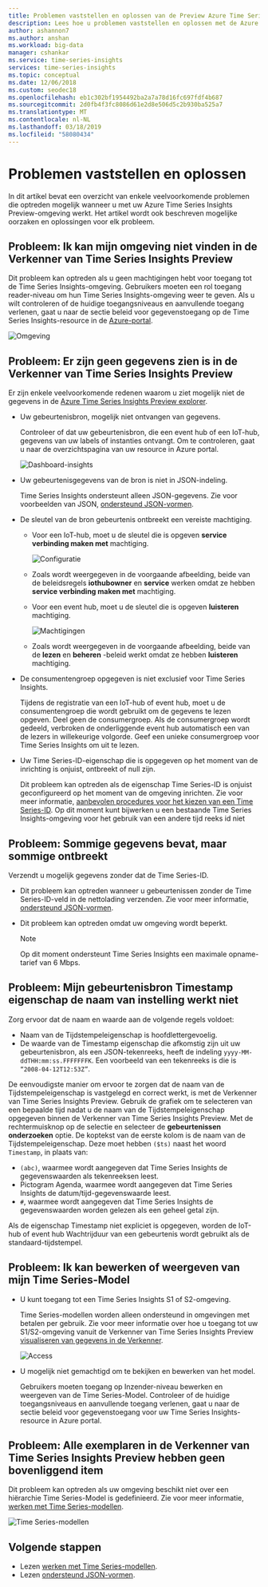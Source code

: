 ```yaml
---
title: Problemen vaststellen en oplossen van de Preview Azure Time Series Insights | Microsoft Docs
description: Lees hoe u problemen vaststellen en oplossen met de Azure Time Series Insights-Preview.
author: ashannon7
ms.author: anshan
ms.workload: big-data
manager: cshankar
ms.service: time-series-insights
services: time-series-insights
ms.topic: conceptual
ms.date: 12/06/2018
ms.custom: seodec18
ms.openlocfilehash: eb1c302bf1954492ba2a7a78d16fc697fdf4b687
ms.sourcegitcommit: 2d0fb4f3fc8086d61e2d8e506d5c2b930ba525a7
ms.translationtype: MT
ms.contentlocale: nl-NL
ms.lasthandoff: 03/18/2019
ms.locfileid: "58080434"
---
```

# <a name="diagnose-and-troubleshoot"></a>Problemen vaststellen en oplossen

In dit artikel bevat een overzicht van enkele veelvoorkomende problemen die optreden mogelijk wanneer u met uw Azure Time Series Insights Preview-omgeving werkt. Het artikel wordt ook beschreven mogelijke oorzaken en oplossingen voor elk probleem.

## <a name="problem-i-cant-find-my-environment-in-the-time-series-insights-preview-explorer"></a>Probleem: Ik kan mijn omgeving niet vinden in de Verkenner van Time Series Insights Preview

Dit probleem kan optreden als u geen machtigingen hebt voor toegang tot de Time Series Insights-omgeving. Gebruikers moeten een rol toegang reader-niveau om hun Time Series Insights-omgeving weer te geven. Als u wilt controleren of de huidige toegangsniveaus en aanvullende toegang verlenen, gaat u naar de sectie beleid voor gegevenstoegang op de Time Series Insights-resource in de [Azure-portal](https://portal.azure.com/).

  ![Omgeving][1]

## <a name="problem-no-data-is-seen-in-the-time-series-insights-preview-explorer"></a>Probleem: Er zijn geen gegevens zien is in de Verkenner van Time Series Insights Preview

Er zijn enkele veelvoorkomende redenen waarom u ziet mogelijk niet de gegevens in de [Azure Time Series Insights Preview explorer](https://insights.timeseries.azure.com/preview).

- Uw gebeurtenisbron, mogelijk niet ontvangen van gegevens.

    Controleer of dat uw gebeurtenisbron, die een event hub of een IoT-hub, gegevens van uw labels of instanties ontvangt. Om te controleren, gaat u naar de overzichtspagina van uw resource in Azure portal.

    ![Dashboard-insights][2]

- Uw gebeurtenisgegevens van de bron is niet in JSON-indeling.

    Time Series Insights ondersteunt alleen JSON-gegevens. Zie voor voorbeelden van JSON, [ondersteund JSON-vormen](./how-to-shape-query-json.md).

- De sleutel van de bron gebeurtenis ontbreekt een vereiste machtiging.

  * Voor een IoT-hub, moet u de sleutel die is opgeven **service verbinding maken met** machtiging.

    ![Configuratie][3]

  * Zoals wordt weergegeven in de voorgaande afbeelding, beide van de beleidsregels **iothubowner** en **service** werken omdat ze hebben **service verbinding maken met** machtiging.
  * Voor een event hub, moet u de sleutel die is opgeven **luisteren** machtiging.
  
    ![Machtigingen][4]

  * Zoals wordt weergegeven in de voorgaande afbeelding, beide van de **lezen** en **beheren** -beleid werkt omdat ze hebben **luisteren** machtiging.

- De consumentengroep opgegeven is niet exclusief voor Time Series Insights.

    Tijdens de registratie van een IoT-hub of event hub, moet u de consumentengroep die wordt gebruikt om de gegevens te lezen opgeven. Deel geen de consumergroep. Als de consumergroep wordt gedeeld, verbroken de onderliggende event hub automatisch een van de lezers in willekeurige volgorde. Geef een unieke consumergroep voor Time Series Insights om uit te lezen.

- Uw Time Series-ID-eigenschap die is opgegeven op het moment van de inrichting is onjuist, ontbreekt of null zijn.

    Dit probleem kan optreden als de eigenschap Time Series-ID is onjuist geconfigureerd op het moment van de omgeving inrichten. Zie voor meer informatie, [aanbevolen procedures voor het kiezen van een Time Series-ID](./time-series-insights-update-how-to-id.md). Op dit moment kunt bijwerken u een bestaande Time Series Insights-omgeving voor het gebruik van een andere tijd reeks id niet

## <a name="problem-some-data-shows-but-some-is-missing"></a>Probleem: Sommige gegevens bevat, maar sommige ontbreekt

Verzendt u mogelijk gegevens zonder dat de Time Series-ID.

- Dit probleem kan optreden wanneer u gebeurtenissen zonder de Time Series-ID-veld in de nettolading verzenden. Zie voor meer informatie, [ondersteund JSON-vormen](./how-to-shape-query-json.md).

- Dit probleem kan optreden omdat uw omgeving wordt beperkt.

    > [!NOTE]
    > Op dit moment ondersteunt Time Series Insights een maximale opname-tarief van 6 Mbps.

## <a name="problem-my-event-sources-timestamp-property-name-setting-doesnt-work"></a>Probleem: Mijn gebeurtenisbron Timestamp eigenschap de naam van instelling werkt niet

Zorg ervoor dat de naam en waarde aan de volgende regels voldoet:

* Naam van de Tijdstempeleigenschap is hoofdlettergevoelig.
* De waarde van de Timestamp eigenschap die afkomstig zijn uit uw gebeurtenisbron, als een JSON-tekenreeks, heeft de indeling `yyyy-MM-ddTHH:mm:ss.FFFFFFFK`. Een voorbeeld van een tekenreeks is die is `“2008-04-12T12:53Z”`.

De eenvoudigste manier om ervoor te zorgen dat de naam van de Tijdstempeleigenschap is vastgelegd en correct werkt, is met de Verkenner van Time Series Insights Preview. Gebruik de grafiek om te selecteren van een bepaalde tijd nadat u de naam van de Tijdstempeleigenschap opgegeven binnen de Verkenner van Time Series Insights Preview. Met de rechtermuisknop op de selectie en selecteer de **gebeurtenissen onderzoeken** optie. De koptekst van de eerste kolom is de naam van de Tijdstempeleigenschap. Deze moet hebben `($ts)` naast het woord `Timestamp`, in plaats van:

* `(abc)`, waarmee wordt aangegeven dat Time Series Insights de gegevenswaarden als tekenreeksen leest.
* Pictogram Agenda, waarmee wordt aangegeven dat Time Series Insights de datum/tijd-gegevenswaarde leest.
* `#`, waarmee wordt aangegeven dat Time Series Insights de gegevenswaarden worden gelezen als een geheel getal zijn.

Als de eigenschap Timestamp niet expliciet is opgegeven, worden de IoT-hub of event hub Wachtrijduur van een gebeurtenis wordt gebruikt als de standaard-tijdstempel.

## <a name="problem-i-cant-edit-or-view-my-time-series-model"></a>Probleem: Ik kan bewerken of weergeven van mijn Time Series-Model

- U kunt toegang tot een Time Series Insights S1 of S2-omgeving.

   Time Series-modellen worden alleen ondersteund in omgevingen met betalen per gebruik. Zie voor meer informatie over hoe u toegang tot uw S1/S2-omgeving vanuit de Verkenner van Time Series Insights Preview [visualiseren van gegevens in de Verkenner](./time-series-insights-update-explorer.md).

   ![Access][5]

- U mogelijk niet gemachtigd om te bekijken en bewerken van het model.

   Gebruikers moeten toegang op Inzender-niveau bewerken en weergeven van de Time Series-Model. Controleer of de huidige toegangsniveaus en aanvullende toegang verlenen, gaat u naar de sectie beleid voor gegevenstoegang voor uw Time Series Insights-resource in Azure portal.

## <a name="problem-all-my-instances-in-the-time-series-insights-preview-explorer-dont-have-a-parent"></a>Probleem: Alle exemplaren in de Verkenner van Time Series Insights Preview hebben geen bovenliggend item

Dit probleem kan optreden als uw omgeving beschikt niet over een hiërarchie Time Series-Model is gedefinieerd. Zie voor meer informatie, [werken met Time Series-modellen](./time-series-insights-update-how-to-tsm.md).

  ![Time Series-modellen][6]

## <a name="next-steps"></a>Volgende stappen

- Lezen [werken met Time Series-modellen](./time-series-insights-update-how-to-tsm.md).
- Lezen [ondersteund JSON-vormen](./how-to-shape-query-json.md).

<!-- Images -->
[1]: media/v2-update-diagnose-and-troubleshoot/environment.png
[2]: media/v2-update-diagnose-and-troubleshoot/dashboard-insights.png
[3]: media/v2-update-diagnose-and-troubleshoot/configuration.png
[4]: media/v2-update-diagnose-and-troubleshoot/permissions.png
[5]: media/v2-update-diagnose-and-troubleshoot/access.png
[6]: media/v2-update-diagnose-and-troubleshoot/tsm.png